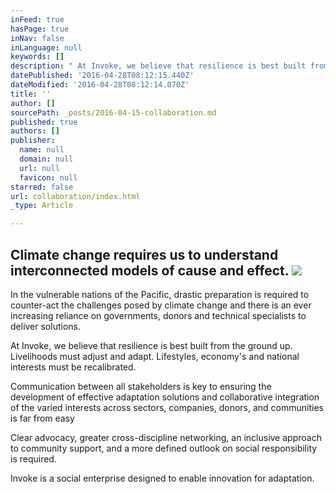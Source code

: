 ```yaml
---
inFeed: true
hasPage: true
inNav: false
inLanguage: null
keywords: []
description: " At Invoke, we believe that resilience is best built from the ground up. Livelihoods must adjust and adapt. Lifestyles, economy's and national interests must be recalibrated. "
datePublished: '2016-04-28T08:12:15.440Z'
dateModified: '2016-04-28T08:12:14.070Z'
title: ''
author: []
sourcePath: _posts/2016-04-15-collaboration.md
published: true
authors: []
publisher:
  name: null
  domain: null
  url: null
  favicon: null
starred: false
url: collaboration/index.html
_type: Article

---
```

## Climate change requires us to understand interconnected models of **cause and effect**. ![](https://imgflo.herokuapp.com/graph/vahj1ThiexotieMo/1cf775ed14e3533deffe46db90213c78/passthrough.jpg?height=530&input=https%3A%2F%2Fs3-us-west-2.amazonaws.com%2Fthe-grid-img%2Fp%2F5990334321d8da052e5a625753e768361d9c2205.jpg&width=750)

In the vulnerable nations of the Pacific, drastic preparation is required to counter-act the challenges posed by climate change and there is an ever increasing reliance on governments, donors and technical specialists to deliver solutions.

At Invoke, we believe that resilience is best built from the ground up. Livelihoods must adjust and adapt. Lifestyles, economy's and national interests must be recalibrated. 

Communication between all stakeholders is key to ensuring the development of effective adaptation solutions and collaborative integration of the varied interests across sectors, companies, donors, and communities is far from easy

Clear advocacy, greater cross-discipline networking, an inclusive approach to community support, and a more defined outlook on social responsibility is required.

Invoke is a social enterprise designed to enable innovation for adaptation.